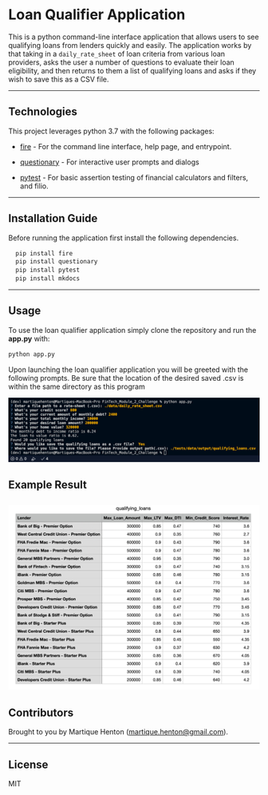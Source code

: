 # Loan Qualifier Application

This is a python command-line interface application that allows users to see qualifying loans from lenders quickly and easily. The application works by that taking in a `daily_rate_sheet` of loan criteria from various loan providers, asks the user a number of questions to evaluate their loan eligibility, and then returns to them a list of qualifying loans and asks if they wish to save this as a CSV file.

---

## Technologies

This project leverages python 3.7 with the following packages:

* [fire](https://github.com/google/python-fire) - For the command line interface, help page, and entrypoint.

* [questionary](https://github.com/tmbo/questionary) - For interactive user prompts and dialogs

* [pytest](https://docs.pytest.org/en/stable/) - For basic assertion testing of financial calculators and filters, and filio.


---

## Installation Guide

Before running the application first install the following dependencies.

```python
  pip install fire
  pip install questionary
  pip install pytest
  pip install mkdocs
```

---

## Usage

To use the loan qualifier application simply clone the repository and run the **app.py** with:

```python
python app.py
```

Upon launching the loan qualifier application you will be greeted with the following prompts. Be sure that the location of the desired saved .csv is within the same directory as this program

![Loan Qualifier Prompts](loan_qualifier_prompt.png)

## Example Result

![Saved CSV with Qualifying Loans from Prompt](save_qualifying_loans2.png)
---

## Contributors

Brought to you by Martique Henton (martique.henton@gmail.com).

---

## License

MIT

